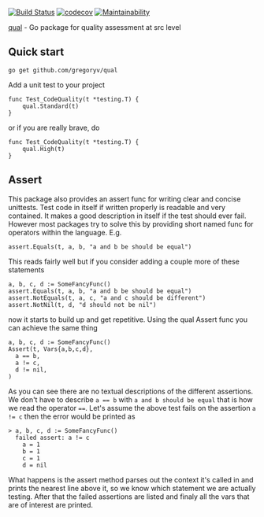 [![Build Status](https://travis-ci.org/gregoryv/qual.svg?branch=master)](https://travis-ci.org/gregoryv/qual)
[![codecov](https://codecov.io/gh/gregoryv/qual/branch/master/graph/badge.svg)](https://codecov.io/gh/gregoryv/qual)
[![Maintainability](https://api.codeclimate.com/v1/badges/83083a5e52d4ffad3288/maintainability)](https://codeclimate.com/github/gregoryv/qual/maintainability)


[qual](https://godoc.org/github.com/gregoryv/qual) - Go package for quality assessment at src level

## Quick start

    go get github.com/gregoryv/qual

Add a unit test to your project

    func Test_CodeQuality(t *testing.T) {
	    qual.Standard(t)
	}

or if you are really brave, do

    func Test_CodeQuality(t *testing.T) {
	    qual.High(t)
	}

## Assert

This package also provides an assert func for writing clear and
concise unittests. Test code in itself if written properly is readable
and very contained. It makes a good description in itself if the test
should ever fail. However most packages try to solve this by providing
short named func for operators within the language. E.g.

    assert.Equals(t, a, b, "a and b be should be equal")

This reads fairly well but if you consider adding a couple more of these
statements

    a, b, c, d := SomeFancyFunc()
    assert.Equals(t, a, b, "a and b be should be equal")
    assert.NotEquals(t, a, c, "a and c should be different")
    assert.NotNil(t, d, "d should not be nil")

now it starts to build up and get repetitive.
Using the qual Assert func you can achieve the same thing

    a, b, c, d := SomeFancyFunc()
    Assert(t, Vars{a,b,c,d},
	  a == b,
	  a != c,
	  d != nil,
	)

As you can see there are no textual descriptions of the different
assertions. We don't have to describe `a == b` with `a and b should be
equal` that is how we read the operator `==`.  Let's assume the above
test fails on the assertion `a != c` then the error would be printed
as

    > a, b, c, d := SomeFancyFunc()
	  failed assert: a != c
	    a = 1
		b = 1
		c = 1
		d = nil

What happens is the assert method parses out the context it's called in
and prints the nearest line above it, so we know which statement we are
actually testing. After that the failed assertions are listed and finaly
all the vars that are of interest are printed.
